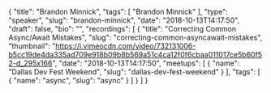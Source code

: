 {
  "title": "Brandon Minnick",
  "tags": [
    "Brandon Minnick"
  ],
  "type": "speaker",
  "slug": "brandon-minnick",
  "date": "2018-10-13T14:17:50",
  "draft": false,
  "bio": "",
  "recordings": [
    {
      "title": "Correcting Common Async/Await Mistakes",
      "slug": "correcting-common-asyncawait-mistakes",
      "thumbnail": "https://i.vimeocdn.com/video/732131006-b5cc19de4da335ad709e918b09b8b569a51c4ca12f0f6cbaa011017ce5b60f52-d_295x166",
      "date": "2018-10-13T14:17:50",
      "meetups": [
        {
          "name": "Dallas Dev Fest Weekend",
          "slug": "dallas-dev-fest-weekend"
        }
      ],
      "tags": [
        {
          "name": "async",
          "slug": "async"
        }
      ]
    }
  ]
}